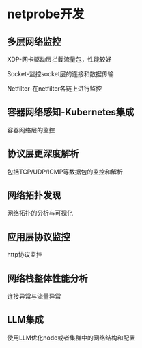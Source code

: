netprobe开发
===

多层网络监控
---

XDP-网卡驱动层拦截流量包，性能较好

Socket-监控socket层的连接和数据传输

Netfilter-在netfilter各链上进行监控

容器网络感知-Kubernetes集成
---

容器网络层的监控

协议层更深度解析
---

包括TCP/UDP/ICMP等数据包的监控和解析

网络拓扑发现
---

网络拓扑的分析与可视化

应用层协议监控
---

http协议监控

网络栈整体性能分析
---

连接异常与流量异常

LLM集成
---

使用LLM优化node或者集群中的网络结构和配置